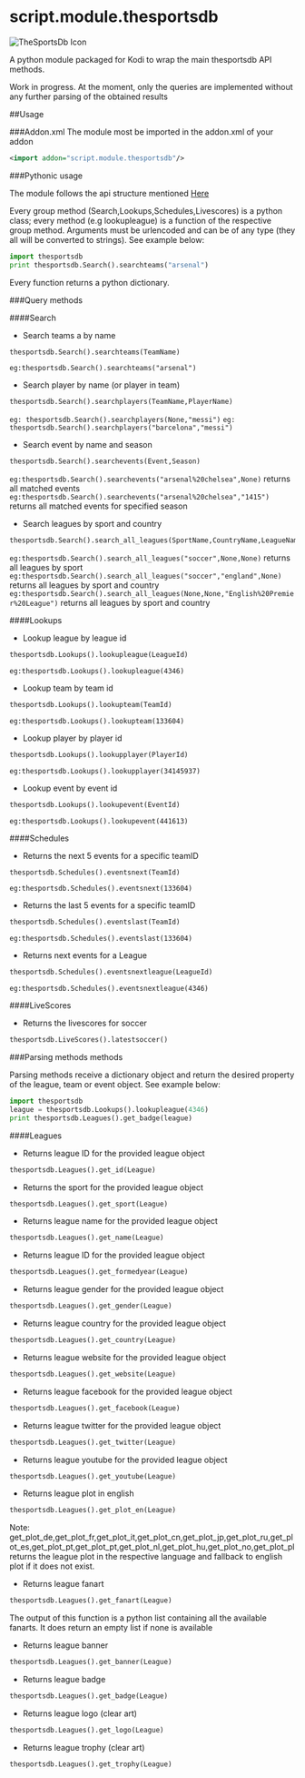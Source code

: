# script.module.thesportsdb
![TheSportsDb Icon](http://s11.postimg.org/5cq70m2j7/icon.png)

A python module packaged for Kodi to wrap the main thesportsdb API methods.

Work in progress. 
At the moment, only the queries are implemented without any further parsing of the obtained results

##Usage

###Addon.xml
The module most be imported in the addon.xml of your addon
```xml
<import addon="script.module.thesportsdb"/>
```

###Pythonic usage

The module follows the api structure mentioned [Here](http://www.thesportsdb.com/forum/viewtopic.php?f=6&t=5)

Every group method (Search,Lookups,Schedules,Livescores) is a python class; every method (e.g lookupleague) is a function of the respective group method. Arguments must be urlencoded and can be of any type (they all will be converted to strings).
See example below:

```python
import thesportsdb
print thesportsdb.Search().searchteams("arsenal")
```
Every function returns a python dictionary.

###Query methods

####Search
* Search teams a by name
```python
thesportsdb.Search().searchteams(TeamName)
```
`eg:thesportsdb.Search().searchteams("arsenal")`

* Search player by name (or player in team)
```python
thesportsdb.Search().searchplayers(TeamName,PlayerName)
```
`eg: thesportsdb.Search().searchplayers(None,"messi")`
`eg: thesportsdb.Search().searchplayers("barcelona","messi")`

* Search event by name and season
```python
thesportsdb.Search().searchevents(Event,Season)
```
`eg:thesportsdb.Search().searchevents("arsenal%20chelsea",None)` returns all matched events
`eg:thesportsdb.Search().searchevents("arsenal%20chelsea","1415")` returns all matched events for specified season

* Search leagues by sport and country
```python
thesportsdb.Search().search_all_leagues(SportName,CountryName,LeagueName)
```
`eg:thesportsdb.Search().search_all_leagues("soccer",None,None)` returns all leagues by sport
`eg:thesportsdb.Search().search_all_leagues("soccer","england",None)` returns all leagues by sport and country
`eg:thesportsdb.Search().search_all_leagues(None,None,"English%20Premier%20League")` returns all leagues by sport and country

####Lookups

* Lookup league by league id
```python
thesportsdb.Lookups().lookupleague(LeagueId)
```
`eg:thesportsdb.Lookups().lookupleague(4346)`

* Lookup team by team id
```python
thesportsdb.Lookups().lookupteam(TeamId)
```
`eg:thesportsdb.Lookups().lookupteam(133604)`

* Lookup player by player id
```python
thesportsdb.Lookups().lookupplayer(PlayerId)
```
`eg:thesportsdb.Lookups().lookupplayer(34145937)`

* Lookup event by event id
```python
thesportsdb.Lookups().lookupevent(EventId)
```
`eg:thesportsdb.Lookups().lookupevent(441613)`

####Schedules

* Returns the next 5 events for a specific teamID
```python
thesportsdb.Schedules().eventsnext(TeamId)
```
`eg:thesportsdb.Schedules().eventsnext(133604)`

* Returns the last 5 events for a specific teamID
```python
thesportsdb.Schedules().eventslast(TeamId)
```
`eg:thesportsdb.Schedules().eventslast(133604)`

* Returns next events for a League
```python
thesportsdb.Schedules().eventsnextleague(LeagueId)
```
`eg:thesportsdb.Schedules().eventsnextleague(4346)`

####LiveScores

* Returns the livescores for soccer
```python
thesportsdb.LiveScores().latestsoccer()
```


###Parsing methods methods

Parsing methods receive a dictionary object and return the desired property of the league, team or event object. See example below:

```python
import thesportsdb
league = thesportsdb.Lookups().lookupleague(4346)
print thesportsdb.Leagues().get_badge(league)
```

####Leagues

* Returns league ID for the provided league object
```python
thesportsdb.Leagues().get_id(League)
```

* Returns the sport for the provided league object
```python
thesportsdb.Leagues().get_sport(League)
```

* Returns league name for the provided league object
```python
thesportsdb.Leagues().get_name(League)
```

* Returns league ID for the provided league object
```python
thesportsdb.Leagues().get_formedyear(League)
```

* Returns league gender for the provided league object
```python
thesportsdb.Leagues().get_gender(League)
```

* Returns league country for the provided league object
```python
thesportsdb.Leagues().get_country(League)
```

* Returns league website for the provided league object
```python
thesportsdb.Leagues().get_website(League)
```

* Returns league facebook for the provided league object
```python
thesportsdb.Leagues().get_facebook(League)
```

* Returns league twitter for the provided league object
```python
thesportsdb.Leagues().get_twitter(League)
```

* Returns league youtube for the provided league object
```python
thesportsdb.Leagues().get_youtube(League)
```

* Returns league plot in english
```python
thesportsdb.Leagues().get_plot_en(League)
```
Note: get_plot_de,get_plot_fr,get_plot_it,get_plot_cn,get_plot_jp,get_plot_ru,get_plot_es,get_plot_pt,get_plot_pt,get_plot_nl,get_plot_hu,get_plot_no,get_plot_pl returns the league plot in the respective language and fallback to english plot if it does not exist.

* Returns league fanart
```python
thesportsdb.Leagues().get_fanart(League)
```
The output of this function is a python list containing all the available fanarts. It does return an empty list if none is available

* Returns league banner
```python
thesportsdb.Leagues().get_banner(League)
```

* Returns league badge
```python
thesportsdb.Leagues().get_badge(League)
```

* Returns league logo (clear art)
```python
thesportsdb.Leagues().get_logo(League)
```

* Returns league trophy (clear art)
```python
thesportsdb.Leagues().get_trophy(League)
```

